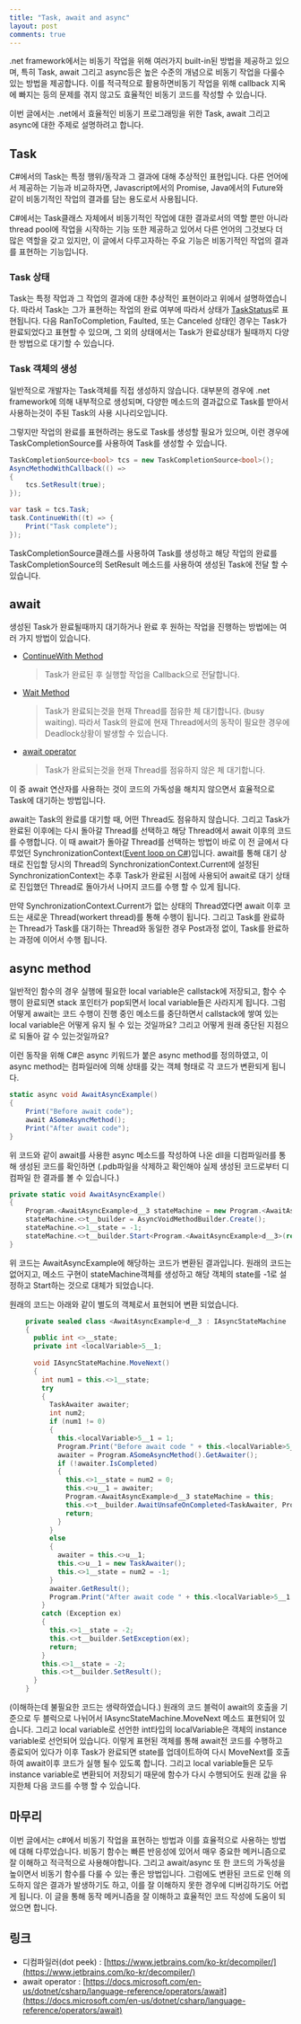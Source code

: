 ```yaml
---
title: "Task, await and async"
layout: post
comments: true
---
```

.net framework에서는 비동기 작업을 위해 여러가지 built-in된 방법을 제공하고 있으며, 특히 Task, await 그리고 async등은 높은 수준의 개념으로  비동기 작업을 다룰수 있는 방법을 제공합니다. 이를 적극적으로 활용하면비동기 작업을 위해 callback 지옥에 빠지는 등의 문제를 겪지 않고도 효율적인 비동기 코드를 작성할 수 있습니다.

이번 글에서는 .net에서 효율적인 비동기 프로그래밍을 위한 Task, await 그리고 async에 대한 주제로 설명하려고 합니다.


## Task
C#에서의 Task는 특정 행위/동작과 그 결과에 대해 추상적인 표현입니다. 다른 언어에서 제공하는 기능과 비교하자면, Javascript에서의 Promise, Java에서의 Future와 같이 비동기적인 작업의 결과를 담는 용도로서 사용됩니다.

C#에서는 Task클래스 자체에서 비동기적인 작업에 대한 결과로서의 역할 뿐만 아니라 thread pool에 작업을 시작하는 기능 또한 제공하고 있어서 다른 언어의 그것보다 더 많은 역할을 갖고 있지만, 이 글에서 다루고자하는 주요 기능은 비동기적인 작업의 결과를 표현하는 기능입니다.

### Task 상태
Task는 특정 작업과 그 작업의 결과에 대한 추상적인 표현이라고 위에서 설명하였습니다. 따라서 Task는 그가 표현하는 작업의 완료 여부에 따라서 상태가 [TaskStatus](https://docs.microsoft.com/en-us/dotnet/api/system.threading.tasks.taskstatus?view=net-5.0)로 표현됩니다. 다음 RanToCompletion, Faulted, 또는 Canceled 상태인 경우는 Task가 완료되었다고 표현할 수 있으며, 그 외의 상태에서는 Task가 완료상태가 될때까지 다양한 방법으로 대기할 수 있습니다.

### Task 객체의 생성
일반적으로 개발자는 Task객체를 직접 생성하지 않습니다. 대부분의 경우에 .net framework에 의해 내부적으로 생성되며, 다양한 메소드의 결과값으로 Task를 받아서 사용하는것이 주된 Task의 사용 시나리오입니다.

그렇지만 작업의 완료를 표현하려는 용도로 Task를 생성할 필요가 있으며, 이런 경우에 TaskCompletionSource를 사용하여 Task를 생성할 수 있습니다.

```c#
TaskCompletionSource<bool> tcs = new TaskCompletionSource<bool>();
AsyncMethodWithCallback(() =>
{
    tcs.SetResult(true);
});

var task = tcs.Task;
task.ContinueWith((t) => {
    Print("Task complete");
});
```
TaskCompletionSource클래스를 사용하여 Task를 생성하고 해당 작업의 완료를 TaskCompletionSource의 SetResult 메소드를 사용하여 생성된 Task에 전달 할 수 있습니다.

## await
생성된 Task가 완료될때까지 대기하거나 완료 후 원하는 작업을 진행하는 방법에는 여러 가지 방법이 있습니다.

 * [ContinueWith Method](https://docs.microsoft.com/en-us/dotnet/api/system.threading.tasks.task.continuewith?view=net-5.0)
   > Task가 완료된 후 실행할 작업을 Callback으로 전달합니다.
 * [Wait Method](https://docs.microsoft.com/ko-kr/dotnet/api/system.threading.tasks.task.wait?view=net-5.0)
   > Task가 완료되는것을 현재 Thread를 점유한 체 대기합니다. (busy waiting). 따라서 Task의 완료에 현재 Thread에서의  동작이 필요한 경우에 Deadlock상황이 발생할 수 있습니다.
 * [await operator](https://docs.microsoft.com/en-us/dotnet/csharp/language-reference/operators/await)
   > Task가 완료되는것을 현재 Thread를 점유하지 않은 체 대기합니다.

이 중 await 연산자를 사용하는 것이 코드의 가독성을 해치지 않으면서 효율적으로 Task에 대기하는 방법입니다.

await는 Task의 완료를 대기할 때, 어떤 Thread도 점유하지 않습니다. 그리고 Task가 완료된 이후에는 다시 돌아갈 Thread를 선택하고 해당 Thread에서 await 이후의 코드를 수행합니다.
 이 때 await가 돌아갈 Thread를 선택하는 방법이 바로 이 전 글에서 다루었던 SynchronizationContext([Event loop on C#](/event-loop-on-csharp/))입니다. await를 통해 대기 상태로 진입할 당시의 Thread의 SynchronizationContext.Current에 설정된 SynchronizationContext는 추후 Task가 완료된 시점에 사용되어 await로 대기 상태로 진입했던 Thread로 돌아가서 나머지 코드를 수행 할 수 있게 됩니다.
 
 만약 SynchronizationContext.Current가 없는 상태의 Thread였다면 await 이후 코드는 새로운 Thread(workert thread)를 통해 수행이 됩니다. 그리고 Task를 완료하는 Thread가 Task를 대기하는 Thread와 동일한 경우 Post과정 없이, Task를 완료하는 과정에 이어서 수행 됩니다.


## async method
 일반적인 함수의 경우 실행에 필요한 local variable은 callstack에 저장되고, 함수 수행이 완료되면 stack 포인터가 pop되면서 local variable들은 사라지게 됩니다. 그럼 어떻게 await는 코드 수행이 진행 중인 메소드를 중단하면서 callstack에 쌓여 있는 local variable은 어떻게 유지 될 수 있는 것일까요? 그리고 어떻게 원래 중단된 지점으로 되돌아 갈 수 있는것일까요?

 이런 동작을 위해 C#은 async 키워드가 붙은 async method를 정의하였고, 이 async method는 컴파일러에 의해 상태를 갖는 객체 형태로 각 코드가 변환되게 됩니다.

```c#
static async void AwaitAsyncExample()
{
    Print("Before await code");
    await ASomeAsyncMethod();
    Print("After await code");
}
```
위 코드와 같이 await를 사용한 async 메소드를 작성하여 나온 dll을 디컴파일러를 통해 생성된 코드를 확인하면 (.pdb파일을 삭제하고 확인해야 실제 생성된 코드로부터 디컴파일 한 결과를 볼 수 있습니다.)

```c#
private static void AwaitAsyncExample()
{
    Program.<AwaitAsyncExample>d__3 stateMachine = new Program.<AwaitAsyncExample>d__3();
    stateMachine.<>t__builder = AsyncVoidMethodBuilder.Create();
    stateMachine.<>1__state = -1;
    stateMachine.<>t__builder.Start<Program.<AwaitAsyncExample>d__3>(ref stateMachine);
}
```
위 코드는 AwaitAsyncExample에 해당하는 코드가 변환된 결과입니다. 원래의 코드는 없어지고, 메소드 구현이 stateMachine객체를 생성하고 해당 객체의 state를 -1로 설정하고 Start하는 것으로 대체가 되었습니다.

원래의 코드는 아래와 같이 별도의 객체로서 표현되어 변환 되었습니다.
```c#
    private sealed class <AwaitAsyncExample>d__3 : IAsyncStateMachine
    {
      public int <>__state;
      private int <localVariable>5__1;
      
      void IAsyncStateMachine.MoveNext()
      {
        int num1 = this.<>1__state;
        try
        {
          TaskAwaiter awaiter;
          int num2;
          if (num1 != 0)
          {
            this.<localVariable>5__1 = 1;
            Program.Print("Before await code " + this.<localVariable>5__1++.ToString());
            awaiter = Program.ASomeAsyncMethod().GetAwaiter();
            if (!awaiter.IsCompleted)
            {
              this.<>1__state = num2 = 0;
              this.<>u__1 = awaiter;
              Program.<AwaitAsyncExample>d__3 stateMachine = this;
              this.<>t__builder.AwaitUnsafeOnCompleted<TaskAwaiter, Program.<AwaitAsyncExample>d__3>(ref awaiter, ref stateMachine);
              return;
            }
          }
          else
          {
            awaiter = this.<>u__1;
            this.<>u__1 = new TaskAwaiter();
            this.<>1__state = num2 = -1;
          }
          awaiter.GetResult();
          Program.Print("After await code " + this.<localVariable>5__1.ToString());
        }
        catch (Exception ex)
        {
          this.<>1__state = -2;
          this.<>t__builder.SetException(ex);
          return;
        }
        this.<>1__state = -2;
        this.<>t__builder.SetResult();
      }
    }
```
(이해하는데 불필요한 코드는 생략하였습니다.)
원래의 코드 블럭이 await의 호출을 기준으로 두 블럭으로 나뉘어서 IAsyncStateMachine.MoveNext 메소드 표현되어 있습니다. 그리고 local variable로 선언한 int타입의 localVariable은 객체의 instance variable로 선언되어 있습니다. 이렇게 표현된 객체를 통해 await전 코드를 수행하고 종료되어 있다가 이후 Task가 완료되면 state를 업데이트하여 다시 MoveNext를 호출하여 await이후 코드가 실행 될수 있도록 합니다. 그리고 local variable들은 모두 instance variable로 변환되어 저장되기 때문에 함수가 다시 수행되어도 원래 값을 유지한체 다음 코드를 수행 할 수 있습니다.

## 마무리
이번 글에서는 c#에서 비동기 작업을 표현하는 방법과 이를 효율적으로 사용하는 방법에 대해 다루었습니다. 비동기 함수는 빠른 반응성에 있어서 매우 중요한 메커니즘으로 잘 이해하고 적극적으로 사용해야합니다. 그리고 await/async 또 한 코드의 가독성을 높이면서 비동기 함수를 다룰 수 있는 좋은 방법입니다. 그럼에도 변환된 코드로 인해 의도하지 않은 결과가 발생하기도 하고, 이를 잘 이해하지 못한 경우에 디버깅하기도 어렵게 됩니다. 이 글을 통해 동작 메커니즘을 잘 이해하고 효율적인 코드 작성에 도움이 되었으면 합니다.

## 링크
 * 디컴파일러(dot peek) : [https://www.jetbrains.com/ko-kr/decompiler/](https://www.jetbrains.com/ko-kr/decompiler/)
 * await operator : [https://docs.microsoft.com/en-us/dotnet/csharp/language-reference/operators/await](https://docs.microsoft.com/en-us/dotnet/csharp/language-reference/operators/await)